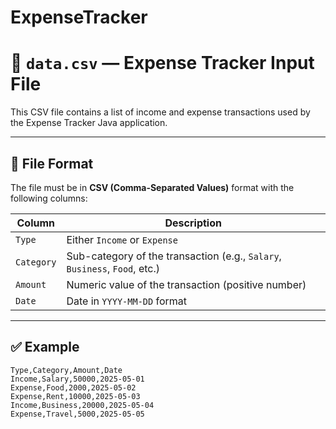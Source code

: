 # ExpenseTracker
# 📄 `data.csv` — Expense Tracker Input File

This CSV file contains a list of income and expense transactions used by the Expense Tracker Java application.

---

## 📌 File Format

The file must be in **CSV (Comma-Separated Values)** format with the following columns:


| Column    | Description                                                                 |
|-----------|-----------------------------------------------------------------------------|
| `Type`    | Either `Income` or `Expense`                                                |
| `Category`| Sub-category of the transaction (e.g., `Salary`, `Business`, `Food`, etc.) |
| `Amount`  | Numeric value of the transaction (positive number)                         |
| `Date`    | Date in `YYYY-MM-DD` format                                                 |

---

## ✅ Example

```csv
Type,Category,Amount,Date
Income,Salary,50000,2025-05-01
Expense,Food,2000,2025-05-02
Expense,Rent,10000,2025-05-03
Income,Business,20000,2025-05-04
Expense,Travel,5000,2025-05-05
